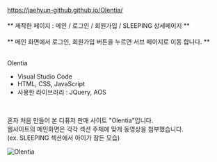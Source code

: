 https://jaehyun-github.github.io/Olentia/
<br>
<br>
  ** 제작한 페이지 : 메인 / 로그인 / 회원가입 / SLEEPING 상세페이지 ** <br><br>
  ** 메인 화면에서 로그인, 회원가입 버튼을 누르면 서브 페이지로 이동 합니다. ** <br><br>

Olentia
  
- Visual Studio Code 
- HTML, CSS, JavaScript
- 사용한 라이브러리 : JQuery, AOS

<br>

혼자 처음 만들어 본 디퓨저 판매 사이트 "Olentia"입니다. <br>
웹사이트의 메인화면은 각각 섹션 주제에 맞게 동영상을 첨부했습니다. <br>
(ex. SLEEPING 섹션에서 아이가 잠든 모습) <br>

![Olentia](https://user-images.githubusercontent.com/105622596/195819954-3f99a65c-50e2-4a00-8109-06b5f7e7cf6e.gif)
